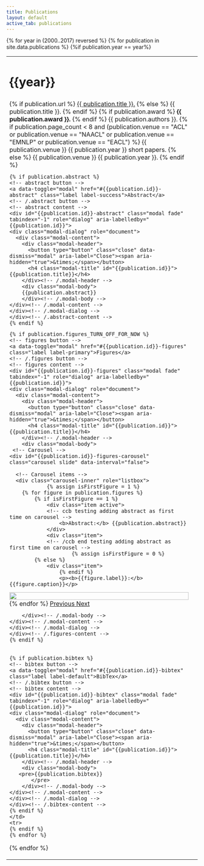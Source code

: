 ```yaml
---
title: Publications
layout: default
active_tab: publications
---
```



<table class="table"> 
<tbody>
  {% for year in (2000..2017) reversed %}
    <tr><td>
	<a name="{{year}}"></a><h1>{{year}}</h1>
    </td><td></td></tr>
    {% for publication in site.data.publications %}
    {%if publication.year == year%}
    <tr>
      <td>
	{% if publication.url %}
		<a href="{{ publication.url }}">{{ publication.title }}.</a>
        {% else %}
		{{ publication.title }}.
	{% endif %}
	{% if publication.award %}
		<b>{{ publication.award }}.</b>
	{% endif %}
	{{ publication.authors }}.
        {% if publication.page_count < 8 and (publication.venue == "ACL" or publication.venue == "NAACL" or publication.venue == "EMNLP" or publication.venue == "EACL")   %}
		{{ publication.venue }} {{ publication.year }} short papers.
	{% else %}
		{{ publication.venue }}  {{ publication.year }}.
	{% endif %}

	{% if publication.abstract %}
	<!-- abstract button -->
	<a data-toggle="modal" href="#{{publication.id}}-abstract" class="label label-success">Abstract</a>
	<!-- /.abstract button -->
	<!-- abstract content -->
	<div id="{{publication.id}}-abstract" class="modal fade" tabindex="-1" role="dialog" aria-labelledby="{{publication.id}}">
    <div class="modal-dialog" role="document">
      <div class="modal-content">
        <div class="modal-header">
          <button type="button" class="close" data-dismiss="modal" aria-label="Close"><span aria-hidden="true">&times;</span></button>
          <h4 class="modal-title" id="{{publication.id}}">{{publication.title}}</h4>
        </div><!-- /.modal-header -->
        <div class="modal-body">
        {{publication.abstract}}
        </div><!-- /.modal-body -->
	</div><!-- /.modal-content -->
	</div><!-- /.modal-dialog -->
	</div><!-- /.abstract-content -->
	{% endif %}


<!-- ccb - turning off figures for now, until I can figure out how to load them in a lazy fashion, so that the user doesn't get bombarded with so much data -->
	{% if publication.figures_TURN_OFF_FOR_NOW %}
	<!-- figures button -->
	<a data-toggle="modal" href="#{{publication.id}}-figures" class="label label-primary">Figures</a>
	<!-- /.figures button -->
	<!-- figures content -->
	<div id="{{publication.id}}-figures" class="modal fade" tabindex="-1" role="dialog" aria-labelledby="{{publication.id}}">
    <div class="modal-dialog" role="document">
      <div class="modal-content">
        <div class="modal-header">
          <button type="button" class="close" data-dismiss="modal" aria-label="Close"><span aria-hidden="true">&times;</span></button>
          <h4 class="modal-title" id="{{publication.id}}">{{publication.title}}</h4>
        </div><!-- /.modal-header -->
        <div class="modal-body">
	 <!-- Carousel -->
	<div id="{{publication.id}}-figures-carousel" class="carousel slide" data-interval="false">

	  <!-- Carousel items -->
	  <div class="carousel-inner" role="listbox">
                {% assign isFirstFigure = 1 %}
	  	{% for figure in publication.figures %}
		  	{% if isFirstFigure == 1 %}
			  	<div class="item active">
				<!-- ccb testing adding abstract as first time on carousel -->
			        <b>Abstract:</b> {{publication.abstract}}
				</div>
			  	<div class="item">
				<!-- /ccb end testing adding abstract as first time on carousel -->
                		{% assign isFirstFigure = 0 %}
		  	{% else %}
			  	<div class="item">
                	{% endif %}
					<p><b>{{figure.label}}:</b> {{figure.caption}}</p>
<img src="{{figure.img}}" alt="" width="100%">
				</div>
		{% endfor %}
	  </div>
	  <!-- /.Carousel items -->
	  <!-- Controls -->
		<a class="left carousel-control" href="#{{publication.id}}-figures-carousel" role="button" data-slide="prev">
		<span class="glyphicon glyphicon-chevron-left" aria-hidden="true" style="color:gray"></span>
		<span class="sr-only">Previous</span>
		</a>
		<a class="right carousel-control" href="#{{publication.id}}-figures-carousel" role="button" data-slide="next">
		<span class="glyphicon glyphicon-chevron-right" aria-hidden="true" style="color:gray"></span>
		<span class="sr-only">Next</span>
		</a>
	  <!-- /.Controls -->
	</div>
	<!-- /.Carousel -->

        </div><!-- /.modal-body -->
	</div><!-- /.modal-content -->
	</div><!-- /.modal-dialog -->
	</div><!-- /.figures-content -->
	{% endif %}


	{% if publication.bibtex %}
	<!-- bibtex button -->
	<a data-toggle="modal" href="#{{publication.id}}-bibtex" class="label label-default">BibTex</a>
	<!-- /.bibtex button -->
	<!-- bibtex content -->
	<div id="{{publication.id}}-bibtex" class="modal fade" tabindex="-1" role="dialog" aria-labelledby="{{publication.id}}">
    <div class="modal-dialog" role="document">
      <div class="modal-content">
        <div class="modal-header">
          <button type="button" class="close" data-dismiss="modal" aria-label="Close"><span aria-hidden="true">&times;</span></button>
          <h4 class="modal-title" id="{{publication.id}}">{{publication.title}}</h4>
        </div><!-- /.modal-header -->
        <div class="modal-body">
 	   <pre>{{publication.bibtex}}
           </pre>
        </div><!-- /.modal-body -->
	</div><!-- /.modal-content -->
	</div><!-- /.modal-dialog -->
	</div><!-- /.bibtex-content -->
	{% endif %}
	</td>
    <tr>
    {% endif %}
    {% endfor %}
  {% endfor %}
<!-- ccb - debugging by removing </tbody> -->
<!-- ccb - debugging by removing</table> -->
